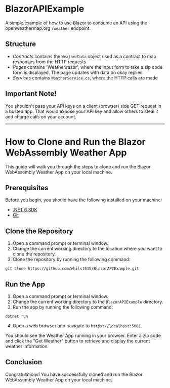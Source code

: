 # BlazorAPIExample
A simple example of how to use Blazor to consume an API using the openweathermap.org `/weather` endpoint.

## Structure
 - *Contracts* contains the `WeatherData` object used as a contract to map responses from the HTTP requests
 - *Pages* contains 'Weather.razor', where the input form to take a zip code form is displayed. The page updates with data on okay replies.
 - *Services* contains `WeatherService.cs`, where the HTTP calls are made

## Important Note!
You shouldn't pass your API keys on a client (browser) side GET request in a hosted app. That would expose your API key and allow others to steal it and charge calls on your account.

___

# How to Clone and Run the Blazor WebAssembly Weather App

This guide will walk you through the steps to clone and run the Blazor WebAssembly Weather App on your local machine.

## Prerequisites

Before you begin, you should have the following installed on your machine:

- [.NET 6 SDK](https://dotnet.microsoft.com/download/dotnet/6.0)
- [Git](https://git-scm.com/downloads)

## Clone the Repository

1. Open a command prompt or terminal window.
2. Change the current working directory to the location where you want to clone the repository.
3. Clone the repository by running the following command:

```
git clone https://github.com/ehilst515/BlazorAPIExample.git
```

## Run the App

1. Open a command prompt or terminal window.
2. Change the current working directory to the `BlazorAPIExample` directory.
3. Run the app by running the following command:

```
dotnet run
```

4. Open a web browser and navigate to `https://localhost:5001`.

You should see the Weather App running in your browser. Enter a zip code and click the "Get Weather" button to retrieve and display the current weather information.

## Conclusion

Congratulations! You have successfully cloned and run the Blazor WebAssembly Weather App on your local machine.